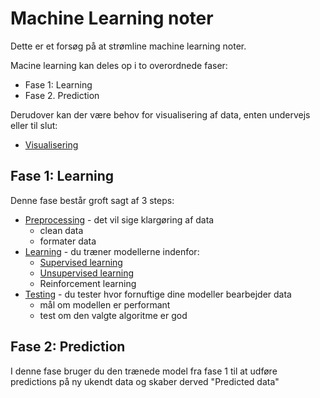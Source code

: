 # Machine Learning noter
Dette er et forsøg på at strømline machine learning noter.

Macine learning kan deles op i to overordnede faser:
- Fase 1: Learning
- Fase 2. Prediction

Derudover kan der være behov for visualisering af data, enten undervejs eller til slut:
- [Visualisering](./visualization/README.md)

## Fase 1: Learning
Denne fase består groft sagt af 3 steps:
- [Preprocessing](./preprocessing/README.md) - det vil sige klargøring af data
  - clean data
  - formater data
- [Learning](./learning/README.md) - du træner modellerne indenfor:
  - [Supervised learning](./learning/supervised.md)
  - [Unsupervised learning](./learning/unsupervised.md)
  - Reinforcement learning
- [Testing](./testing/README.md) - du tester hvor fornuftige dine modeller bearbejder data
  - mål om modellen er performant
  - test om den valgte algoritme er god

## Fase 2: Prediction
I denne fase bruger du den trænede model fra fase 1 til at udføre predictions på ny ukendt data og skaber derved "Predicted data"
